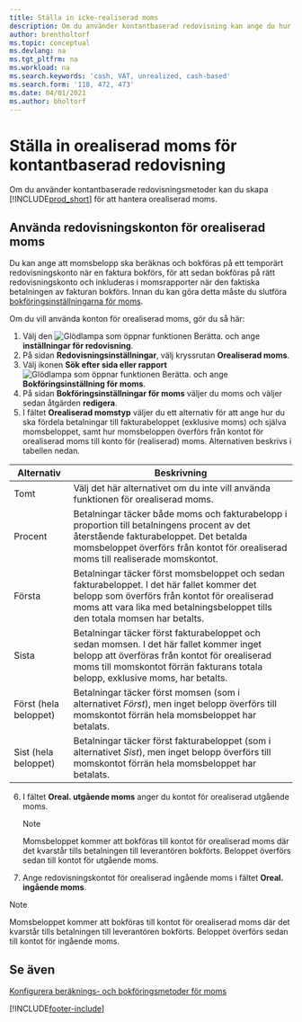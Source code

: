 ```yaml
---
title: Ställa in icke-realiserad moms
description: Om du använder kontantbaserad redovisning kan ange du hur du vill hantera orealiserad moms för försäljning och inköp.
author: brentholtorf
ms.topic: conceptual
ms.devlang: na
ms.tgt_pltfrm: na
ms.workload: na
ms.search.keywords: 'cash, VAT, unrealized, cash-based'
ms.search.form: '118, 472, 473'
ms.date: 04/01/2021
ms.author: bholtorf
---
```


# <a name="set-up-unrealized-vat-for-cash-based-accounting" />Ställa in orealiserad moms för kontantbaserad redovisning

Om du använder kontantbaserade redovisningsmetoder kan du skapa [!INCLUDE[prod_short](includes/prod_short.md)] för att hantera orealiserad moms.

## <a name="to-use-general-ledger-accounts-for-unrealized-vat" />Använda redovisningskonton för orealiserad moms

Du kan ange att momsbelopp ska beräknas och bokföras på ett temporärt redovisningskonto när en faktura bokförs, för att sedan bokföras på rätt redovisningskonto och inkluderas i momsrapporter när den faktiska betalningen av fakturan bokförs. Innan du kan göra detta måste du slutföra [bokföringsinställningarna för moms](finance-setup-vat.md).

Om du vill använda konton för orealiserad moms, gör du så här:

1. Välj den ![Glödlampa som öppnar funktionen Berätta.](media/ui-search/search_small.png "Berätta för mig vad du vill göra") och ange **inställningar för redovisning**.
2. På sidan **Redovisningsinställningar**, välj kryssrutan **Orealiserad moms**.
3. Välj ikonen **Sök efter sida eller rapport** ![Glödlampa som öppnar funktionen Berätta.](media/ui-search/search_small.png "Berätta för mig vad du vill göra") och ange **Bokföringsinställning för moms**.
4. På sidan **Bokföringsinställningar för moms** väljer du moms och väljer sedan åtgärden **redigera**.
5. I fältet **Orealiserad momstyp** väljer du ett alternativ för att ange hur du ska fördela betalningar till fakturabeloppet (exklusive moms) och själva momsbeloppet, samt hur momsbeloppen överförs från kontot för orealiserad moms till konto för (realiserad) moms. Alternativen beskrivs i tabellen nedan.

| Alternativ | Beskrivning |
| --- | --- |
| Tomt | Välj det här alternativet om du inte vill använda funktionen för orealiserad moms. |
| Procent | Betalningar täcker både moms och fakturabelopp i proportion till betalningens procent av det återstående fakturabeloppet. Det betalda momsbeloppet överförs från kontot för orealiserad moms till realiserade momskontot. |
| Första | Betalningar täcker först momsbeloppet och sedan fakturabeloppet. I det här fallet kommer det belopp som överförs från kontot för orealiserad moms att vara lika med betalningsbeloppet tills den totala momsen har betalts. |
| Sista | Betalningar täcker först fakturabeloppet och sedan momsen. I det här fallet kommer inget belopp att överföras från kontot för orealiserad moms till momskontot förrän fakturans totala belopp, exklusive moms, har betalts. |
| Först (hela beloppet) | Betalningar täcker först momsen (som i alternativet _Först_), men inget belopp överförs till momskontot förrän hela momsbeloppet har betalats. |
| Sist (hela beloppet) | Betalningar täcker först fakturabeloppet (som i alternativet _Sist_), men inget belopp överförs till momskontot förrän hela momsbeloppet har betalats. |

6. I fältet **Oreal. utgående moms** anger du kontot för orealiserad utgående moms.

    > [!NOTE]  
    > Momsbeloppet kommer att bokföras till kontot för orealiserad moms där det kvarstår tills betalningen till leverantören bokförts. Beloppet överförs sedan till kontot för utgående moms.
7. Ange redovisningskontot för orealiserad ingående moms i fältet **Oreal. ingående moms**.

> [!NOTE]  
> Momsbeloppet kommer att bokföras till kontot för orealiserad moms där det kvarstår tills betalningen till leverantören bokförts. Beloppet överförs sedan till kontot för ingående moms.

## <a name="see-also" />Se även
[Konfigurera beräknings- och bokföringsmetoder för moms](finance-setup-vat.md)

[!INCLUDE[footer-include](includes/footer-banner.md)]
